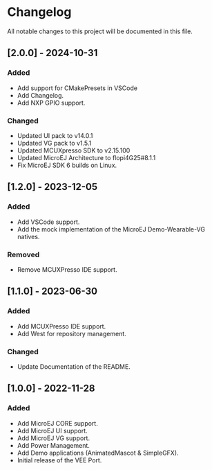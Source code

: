 # Changelog
All notable changes to this project will be documented in this file.

## [2.0.0] - 2024-10-31

### Added

- Add support for CMakePresets in VSCode
- Add Changelog.
- Add NXP GPIO support.

### Changed

- Updated UI pack to v14.0.1
- Updated VG pack to v1.5.1
- Updated MCUXpresso SDK to v2.15.100
- Updated MicroEJ Architecture to flopi4G25#8.1.1
- Fix MicroEJ SDK 6 builds on Linux.

## [1.2.0] - 2023-12-05

### Added

- Add VSCode support.
- Add the mock implementation of the MicroEJ Demo-Wearable-VG natives.

### Removed

- Remove MCUXPresso IDE support.

## [1.1.0] - 2023-06-30

### Added

- Add MCUXPresso IDE support.
- Add West for repository management.

### Changed

- Update Documentation of the README.

## [1.0.0] - 2022-11-28

### Added

- Add MicroEJ CORE support.
- Add MicroEJ UI support.
- Add MicroEJ VG support.
- Add Power Management.
- Add Demo applications (AnimatedMascot & SimpleGFX).
- Initial release of the VEE Port.
